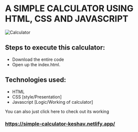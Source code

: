 # A SIMPLE CALCULATOR USING HTML, CSS AND JAVASCRIPT

![Calculator](https://user-images.githubusercontent.com/46344968/111139504-38912100-85a7-11eb-997f-0c8ba5cbd4b7.PNG)

## Steps to execute this calculator:
* Download the entire code
* Open up the index.html.

## Technologies used:
* HTML
* CSS [style/Presentation]
* Javascript [Logic/Working of calculator]

You can also just click here to check out its working

### https://simple-calculator-keshav.netlify.app/


